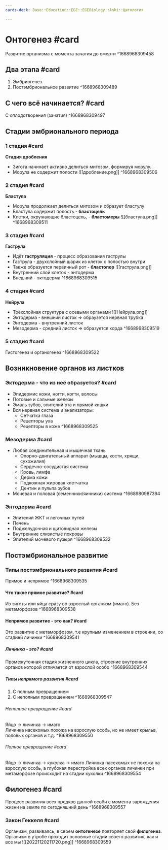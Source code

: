 ```yaml
---
cards-deck: Base::Education::EGE::EGEBiology::Anki::Цитология

---
```


# Онтогенез #card 
Развитие организма с момента зачатия до смерти
^1668968309458

## Два этапа #card 
1. Эмбриогенез
2. Постэмбриональное развитие
^1668968309489

## С чего всё начинается? #card 
С оплодотворения (зачатия)
^1668968309497

## Стадии эмбрионального периода

### 1 стадия #card
**Стадия дробления**
- Зигота начинает активно делиться митозом, формируя морулу.
- Морула не содержит полости
![[дробление.png]]
^1668968309506

### 2 стадия #card
**Бластула**
+ Морула продолжает делиться митозом и образует бластулу
+ Бластула содержит полость - **бластоцель**
+ Клетки, окружающие бластоцель, - **бластомеры**
![[бластула.png]]
^1668968309511

### 3 стадия #card 
**Гаструла**
- Идёт **гаструляция** - процесс образования гаструлы
- Гаструла - двухслойный шарик из клеток с полостью внутри
- Также образуется первичный рот - **бластопор**
![[гаструла.png]]
- Внутренний слой клеток - энтодерма
- Внешний - эктодерма
^1668968309515

### 4 стадия #card
**Нейрула**
- Трёхслойная структура с осевыми органами 
![[Нейрула.png]]
- Эктодерма - внешний листок => обраузется нервная трубка
- Энтодерма - внутренний листок
- Мезодерма - средний листок  => образуется хорда 
^1668968309519

### 5 стадия #card
Гистогенез и органогенез
^1668968309522

## Возникновение органов из листков
### Эктодерма - что из неё образуется? #card 
- Эпидермис кожи, ногти, когти, волосы 
- Потовые и сальные железы 
- Эмаль зубов, эпителий рта и прямой кишки
- Вся нервная система и анализаторы:
	- Сетчатка глаза
	- Рецепторы уха
	- Рецепторы в коже
^1668968309525

### Мезодерма #card 
- Любая соединительная и мышечная ткань
	- Опорно-двигательный аппарат (мышцы, кости, хрящи, сухожилия)
	- Сердечно-сосудистая система 
	- Кровь, лимфа
	- Дерма кожи
	- Подкожная жировая клетчатка
	- Дентин и пульпа зубов
- Мочевая и половая (семенники/яичники) система 
^1668980987394

### Энтодерма #card 
- Эпителий ЖКТ и легочных путей
- Печень
- Поджелудочная и щитовидная железы
- Внутренние слизистые покровы
- Эпителий мочевого пузыря
^1668968309532

## Постэмбриональное развитие
### Типы постэмбрионального развития #card 
Прямое и непрямое
^1668968309535

#### Что такое прямое развитие? #card 
Из зиготы или яйца сразу во взрослый организм (имаго). Без метаморфозов
^1668968309538

#### Непрямое развитие - это как? #card 
Это развитие с метаморфозом, т.е крупным изменением в строении, со стадией личинки
^1668968309541

##### Личинка - это? #card 
Промежуточная стадия жизненного цикла, строение внутренних органов которой отличается от взрослой особо
^1668968309544

##### Типы непрямого развития #card 
1. С полным превращением
2. С неполным превращением 
^1668968309547

###### Неполное превращение #card
Яйцо → личинка → имаго  
Личинка насекомых похожа на взрослую особь, но не имеет крыльв, половых органов и т.д.
^1668968309550

###### Полное превращение #card 
Яйцо →  личинка → куколка →  имаго
Личинка насекомых не похожа на взрослую особь, а глубокая перестройка всех органов личинки при метаморфозе происходит на стадии куколки
^1668968309554

## Филогенез #card 
Процесс развития всех предков данной особи с момента зарождения жизни на земле по сегодняшний день
^1668968309557

### Закон Геккеля #card 
Организм, развиваясь, в своем **онтогенезе** повторяет свой **филогенез**. Организм в утробе проходит основные стадии своего развития, как и все мы
![[20221120211720.png]]
^1668968309559


